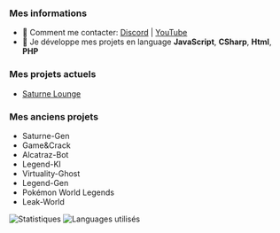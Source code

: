 
### Mes informations
- 🔭 Comment me contacter: [Discord](https://discord.gg/sma88qzTgw) | [YouTube](https://youtube.com/channel/UCi4jHrq0SEXrcm9xxWHWtag) 
- 🌱 Je développe mes projets en language __JavaScript__, __CSharp__, __Html__, __PHP__

### Mes projets actuels 
- [Saturne Lounge](https://discord.gg/saturnetools)

### Mes anciens projets 
- Saturne-Gen
- Game&Crack
- Alcatraz-Bot
- Legend-KI
- Virtuality-Ghost 
- Legend-Gen
- Pokémon World Legends 
- Leak-World



<img alt="Statistiques" src="https://github-readme-stats.vercel.app/api?username=GalackQSM&show_icons=true&hide_border=true&theme=tokyonight" />
<img alt="Languages utilisés" src="https://github-readme-stats.vercel.app/api/top-langs?username=GalackQSM&show_icons=true&theme=tokyonight&layout=compact" />
